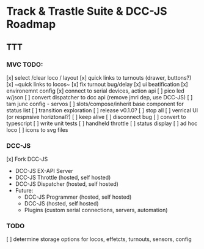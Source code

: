 # Track & Trastle Suite & DCC-JS Roadmap

## TTT

### MVC TODO:

[x] select /clear loco / layout
[x] quick links to turnouts (drawer, buttons?)
[x] ~quick links to locos~
[x] fix turnout bug/delay
[x] ui beatification
[x] environemnt config
[x] connect to serial devices, action api
[ ] pico led w/json
[ ] convert dispatcher to dcc api (remove jmri dep, use DCC-JS)
[ ] tam junc config - servos
[ ] slots/compose/inherit base component for status list
[ ] transition exploration
[ ] release v0.1.0?
[ ] stop all
[ ] verrical UI (or respnsive horiztonal?)
[ ] keep alive
[ ] disconnect bug
[ ] convert to typescript
[ ] write unit tests
[ ] handheld throttle
[ ] status display
[ ] ad hoc loco
[ ] icons to svg files

### DCC-JS

[x] Fork DCC-JS
  - DCC-JS EX-API Server
  - DCC-JS Throttle (hosted, self hosted)
  - DCC-JS Dispatcher (hosted, self hosted)
  - Future:
    - DCC-JS Programmer (hosted, self hosted)
    - DCC-JS (hosted, self hosted)
    - Plugins (custom serial connections, servers, automation)


### TODO

[ ] determine storage options for locos, effetcts, turnouts, sensors, config
